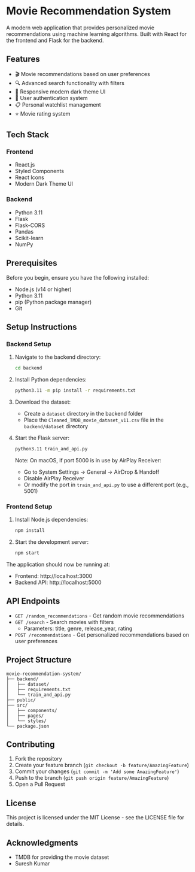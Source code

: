 # Movie Recommendation System

A modern web application that provides personalized movie recommendations using machine learning algorithms. Built with React for the frontend and Flask for the backend.

## Features

- 🎬 Movie recommendations based on user preferences
- 🔍 Advanced search functionality with filters
- 📱 Responsive modern dark theme UI
- 👤 User authentication system
- 📋 Personal watchlist management
- ⭐ Movie rating system

## Tech Stack

### Frontend
- React.js
- Styled Components
- React Icons
- Modern Dark Theme UI

### Backend
- Python 3.11
- Flask
- Flask-CORS
- Pandas
- Scikit-learn
- NumPy

## Prerequisites

Before you begin, ensure you have the following installed:
- Node.js (v14 or higher)
- Python 3.11
- pip (Python package manager)
- Git

## Setup Instructions

### Backend Setup

1. Navigate to the backend directory:
   ```bash
   cd backend
   ```

2. Install Python dependencies:
   ```bash
   python3.11 -m pip install -r requirements.txt
   ```

3. Download the dataset:
   - Create a `dataset` directory in the backend folder
   - Place the `Cleaned_TMDB_movie_dataset_v11.csv` file in the `backend/dataset` directory

4. Start the Flask server:
   ```bash
   python3.11 train_and_api.py
   ```

   Note: On macOS, if port 5000 is in use by AirPlay Receiver:
   - Go to System Settings → General → AirDrop & Handoff
   - Disable AirPlay Receiver
   - Or modify the port in `train_and_api.py` to use a different port (e.g., 5001)

### Frontend Setup

1. Install Node.js dependencies:
   ```bash
   npm install
   ```

2. Start the development server:
   ```bash
   npm start
   ```

The application should now be running at:
- Frontend: http://localhost:3000
- Backend API: http://localhost:5000

## API Endpoints

- `GET /random_recommendations` - Get random movie recommendations
- `GET /search` - Search movies with filters
  - Parameters: title, genre, release_year, rating
- `POST /recommendations` - Get personalized recommendations based on user preferences

## Project Structure

```
movie-recommendation-system/
├── backend/
│   ├── dataset/
│   ├── requirements.txt
│   └── train_and_api.py
├── public/
├── src/
│   ├── components/
│   ├── pages/
│   └── styles/
└── package.json
```

## Contributing

1. Fork the repository
2. Create your feature branch (`git checkout -b feature/AmazingFeature`)
3. Commit your changes (`git commit -m 'Add some AmazingFeature'`)
4. Push to the branch (`git push origin feature/AmazingFeature`)
5. Open a Pull Request

## License

This project is licensed under the MIT License - see the LICENSE file for details.

## Acknowledgments

- TMDB for providing the movie dataset
- Suresh Kumar 
